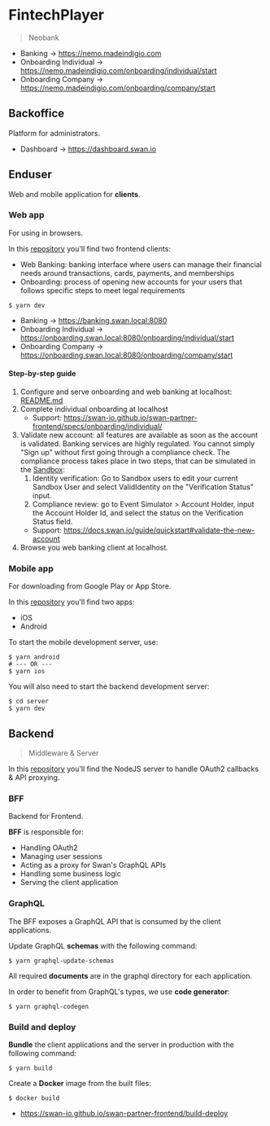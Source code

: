 # FintechPlayer

> Neobank

- Banking -> https://nemo.madeindigio.com
- Onboarding Individual -> https://nemo.madeindigio.com/onboarding/individual/start
- Onboarding Company -> https://nemo.madeindigio.com/onboarding/company/start

## Backoffice

Platform for administrators.

- Dashboard -> https://dashboard.swan.io

## Enduser

Web and mobile application for **clients**.

### Web app

For using in browsers.

In this [repository](/frontend-web/clients) you'll find two frontend clients:
- Web Banking: banking interface where users can manage their financial needs around transactions, cards, payments, and memberships
- Onboarding: process of opening new accounts for your users that follows specific steps to meet legal requirements

```
$ yarn dev
```

- Banking -> https://banking.swan.local:8080
- Onboarding Individual -> https://onboarding.swan.local:8080/onboarding/individual/start
- Onboarding Company -> https://onboarding.swan.local:8080/onboarding/company/start

#### Step-by-step guide

1. Configure and serve onboarding and web banking at localhost: [README.md](/frontend-web/README.md)
2. Complete individual onboarding at localhost
    - Support: https://swan-io.github.io/swan-partner-frontend/specs/onboarding/individual/
3. Validate new account: all features are available as soon as the account is validated. Banking services are highly regulated. You cannot simply "Sign up" without first going through a compliance check. The compliance process takes place in two steps, that can be simulated in the [Sandbox](https://dashboard.swan.io):
    1. Identity verification: Go to Sandbox users to edit your current Sandbox User and select ValidIdentity on the "Verification Status" input.
    2. Compliance review: go to Event Simulator > Account Holder, input the Account Holder Id, and select the status on the Verification Status field.
    - Support: https://docs.swan.io/guide/quickstart#validate-the-new-account
4. Browse you web banking client at localhost.

### Mobile app

For downloading from Google Play or App Store.

In this [repository](/frontend-mobile) you'll find two apps:
- iOS
- Android

To start the mobile development server, use:
```
$ yarn android
# --- OR ---
$ yarn ios
```

You will also need to start the backend development server:
```
$ cd server
$ yarn dev
```

## Backend

> Middleware & Server

In this [repository](/frontend-web/server) you'll find the NodeJS server to handle OAuth2 callbacks & API proxying.

### BFF

Backend for Frontend.

**BFF** is responsible for:

- Handling OAuth2
- Managing user sessions
- Acting as a proxy for Swan's GraphQL APIs
- Handling some business logic
- Serving the client application

### GraphQL

The BFF exposes a GraphQL API that is consumed by the client applications.

Update GraphQL **schemas** with the following command:
```
$ yarn graphql-update-schemas
```

All required **documents** are in the graphql directory for each application.

In order to benefit from GraphQL's types, we use **code generator**:
```
$ yarn graphql-codegen
```


### Build and deploy

**Bundle** the client applications and the server in production with the following command:
```
$ yarn build
```

Create a **Docker** image from the built files:
```
$ docker build
```

- https://swan-io.github.io/swan-partner-frontend/build-deploy
